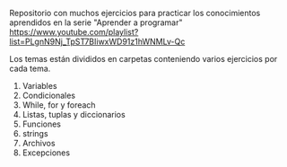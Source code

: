 Repositorio con muchos ejercicios para practicar los conocimientos aprendidos en la serie "Aprender a programar"
https://www.youtube.com/playlist?list=PLgnN9Nj_TpST7BIiwxWD91z1hWNMLv-Qc

Los temas están divididos en carpetas conteniendo varios ejercicios por cada tema.
1. Variables
2. Condicionales
3. While, for y foreach
4. Listas, tuplas y diccionarios
5. Funciones
6. strings
7. Archivos
8. Excepciones

